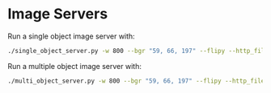 # Image Servers

Run a single object image server with:
```bash
./single_object_server.py -w 800 --bgr "59, 66, 197" --flipy --http_file /Users/pambrose/git/FRC-2018/html/single-image.html --draw_contour
```


Run a multiple object image server with:
```bash
./multi_object_server.py -w 800 --bgr "59, 66, 197" --flipy --http_file /Users/pambrose/git/FRC-2018/html/single-image.html --draw_contour
```